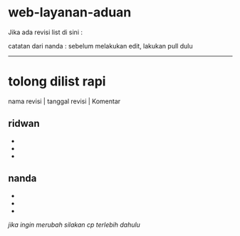 # web-layanan-aduan

Jika ada revisi list di sini :

catatan dari nanda :
sebelum melakukan edit, lakukan pull dulu 
<hr/>

# tolong  dilist rapi

nama revisi |  tanggal revisi | Komentar

## ridwan
- 
-
-

## nanda
- 
-
-

*jika ingin merubah silakan cp terlebih dahulu*
